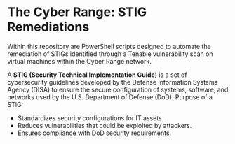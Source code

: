 # The Cyber Range: STIG Remediations

Within this repository are PowerShell scripts designed to automate the remediation of STIGs identified through a Tenable vulnerability scan on virtual machines within the Cyber Range network.

A **STIG (Security Technical Implementation Guide)** is a set of cybersecurity guidelines developed by the Defense Information Systems Agency (DISA) to ensure the secure configuration of systems, software, and networks used by the U.S. Department of Defense (DoD). Purpose of a STIG:

- Standardizes security configurations for IT assets.
- Reduces vulnerabilities that could be exploited by attackers.
- Ensures compliance with DoD security requirements.
